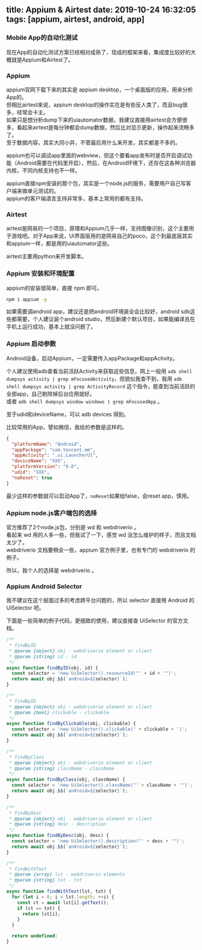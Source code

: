 title: Appium & Airtest
date: 2019-10-24 16:32:05
tags: [appium, airtest, android, app]
---

### Mobile App的自动化测试

现在App的自动化测试方案已经相对成熟了，现成的框架来看，集成度比较好的大概就是Appium和Airtest了。  

### Appium

appium官网下载下来的其实是 appium desktop，一个桌面版的应用，用来分析App的。  
但相比airtest来说，appium desktop的操作实在是有些反人类了，而且bug很多，经常会卡主。  
如果只是想分析dump下来的uiautomator数据，我建议直接用airtest会方便很多，看起来airtest是每分钟都会dump数据，然后比对显示更新，操作起来流畅多了。  
至于数据内容，其实大同小异，不管最后用什么来开发，其实都差不多的。  

appium也可以调试app里面的webview，但这个要看app发布时是否开启调试功能（Android需要在代码里开启），然后，在Android环境下，还存在这各种浏览器内核，不同内核支持也不一样。  

appium直接npm安装的那个包，其实是一个node.js的服务，需要用户自己写客户端来做单元测试的。  
appium的客户端语言支持非常多，基本上常用的都有支持。

### Airtest

airtest是网易的一个项目，原理和Appium几乎一样，支持图像识别，这个主要用于游戏吧。对于App来说，UI界面层用的是网易自己的poco，这个到最底层其实和appium一样，都是用的uiautomator这些。  

airtest主要用python来开发脚本。

### Appium 安装和环境配置

appium的安装很简单，直接 npm 即可。

``` sh
npm i appium -g
```

如果需要调android app，建议还是把android环境装全会比较好，android sdk这些都需要，个人建议装个android studio，然后新建个默认项目，如果能编译且在手机上运行成功，基本上就没问题了。

### Appium 启动参数

Android设备，启动Appium，一定需要传入appPackage和appActivity。  

个人建议使用adb查看当前活跃Activity来获取这些信息，网上一般用 ``adb shell dumpsys activity | grep mFocusedActivity``，但貌似我查不到，我用 ``adb shell dumpsys activity | grep ActivityRecord`` 这个指令，能查到当前活跃的全部app，自己剔除掉后台应用就好。  
或者 ``adb shell dumpsys window windows | grep mFocusedApp`` 。  

至于udid和deviceName，可以 adb devices 得到。  

比较常用的App，譬如微信，我给的参数是这样的。  

``` json
{
  "platformName": "Android",
  "appPackage": "com.tencent.mm",
  "appActivity": ".ui.LauncherUI",
  "deviceName": "XXX",
  "platformVersion": "9.0",
  "udid": "XXX",
  "noReset": true
}
```

最少这样的参数就可以启动App了，``noReset``如果给false，会reset app，慎用。

### Appium node.js客户端包的选择

官方推荐了2个node.js包，分别是 wd 和 webdriverio 。  
看起来 wd 用的人多一些，但我试了一下，感觉 wd 没怎么维护的样子，而且文档太少了。  
webdriverio 文档要稍全一些，appium 官方例子里，也有专门的 webdriverio 的例子。  

所以，我个人的选择是 webdriverio 。

### Appium Android Selector

我不建议在这个层面过多的考虑跨平台问题的，所以 selector 直接用 Android 的 UiSelector 吧。

下面是一些简单的例子代码，更细致的使用，建议直接查 UiSelector 的官方文档。

``` js
/**
 * findByID
 * @param {object} obj - webdriverio element or client
 * @param {string} id - id
 */
async function findByID(obj, id) {
  const selector = 'new UiSelector().resourceId("' + id + '")';
  return await obj.$$(`android=${selector}`);
}

/**
 * findByID
 * @param {object} obj - webdriverio element or client
 * @param {bool} clickable - clickable
 */
async function findByClickable(obj, clickable) {
  const selector = 'new UiSelector().clickable(' + clickable + ')';
  return await obj.$$(`android=${selector}`);
}

/**
 * findByClass
 * @param {object} obj - webdriverio element or client
 * @param {string} className - className
 */
async function findByClass(obj, className) {
  const selector = 'new UiSelector().className("' + className + '")';
  return await obj.$$(`android=${selector}`);
}

/**
 * findByDesc
 * @param {object} obj - webdriverio element or client
 * @param {string} desc - description
 */
async function findByDesc(obj, desc) {
  const selector = 'new UiSelector().description("' + desc + '")';
  return await obj.$$(`android=${selector}`);
}

/**
 * findWithText
 * @param {array} lst - webdriverio elements
 * @param {string} txt - txt
 */
async function findWithText(lst, txt) {
  for (let i = 0; i < lst.length; ++i) {
    const ct = await lst[i].getText();
    if (ct == txt) {
      return lst[i];
    }
  }

  return undefined;
}

```

